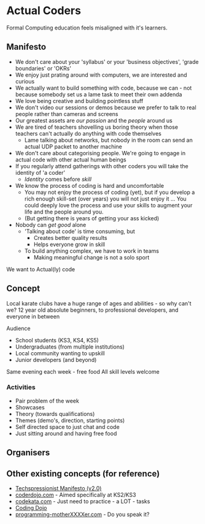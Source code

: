 Actual Coders
=============

Formal Computing education feels misaligned with it's learners.


Manifesto
---------

* We don't care about your 'syllabus' or your 'business objectives', 'grade boundaries' or 'OKRs'
* We enjoy just prating around with computers, we are interested and curious
* We actually want to build something with code, because we can - not because somebody set us a lame task to meet their own addenda
* We love being creative and building pointless stuff
* We don't video our sessions or demos because we prefer to talk to real people rather than cameras and screens
* Our greatest assets are _our passion_ and the _people_ around us
* We are tired of teachers shovelling us boring theory when those teachers can't actually do anything with code themselves
    * Lame talking about networks, but nobody in the room can send an actual UDP packet to another machine
* We don't care about categorising people. We're going to engage in actual code with other actual human beings
* If you regularly attend gatherings with other coders you will take the identity of 'a coder'
    * _Identity_ comes before _skill_
* We know the process of coding is hard and uncomfortable
    * You may not enjoy the process of coding (yet), but if you develop a rich enough skill-set (over years) you will not just enjoy it ...  You could deeply love the process and use your skills to augment your life and the people around you.
    * (But getting there is years of getting your ass kicked)
* Nobody can _get good_ alone
    * 'Talking about code' is time consuming, but 
        * Creates better quality results
        * Helps everyone grow in skill
    * To build anything complex, we have to work in teams
        * Making meaningful change is not a solo sport

We want to Actual(ly) code


Concept
-------

Local karate clubs have a huge range of ages and abilities - so why can't we?
12 year old absolute beginners, to professional developers, and everyone in between

Audience
* School students (KS3, KS4, KS5)
* Undergraduates (from multiple institutions)
* Local community wanting to upskill
* Junior developers (and beyond)

Same evening each week - free food
All skill levels welcome


### Activities

* Pair problem of the week
* Showcases
* Theory (towards qualifications)
* Themes (demo's, direction, starting points)
* Self directed space to just chat and code
* Just sitting around and having free food


Organisers
----------




Other existing concepts (for reference)
--------------

* [Techspressionist Manifesto (v2.0)](https://techspressionism.com/manifesto/)
* [coderdojo.com](https://coderdojo.com/) - Aimed specifically at KS2/KS3
* [codekata.com](http://codekata.com/) - Just need to practice - a LOT - tasks
* [Coding Dojo](https://codingdojo.org/)
* [programming-motherXXXXer.com](http://programming-motherfucker.com/) - Do you speak it?